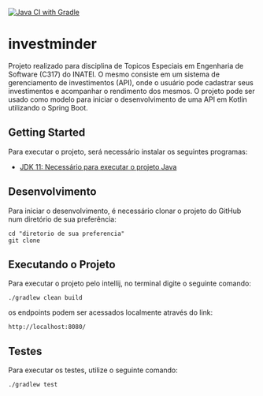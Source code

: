 [![Java CI with Gradle](https://github.com/RedfoxGHS/investminder/actions/workflows/gradle.yml/badge.svg)](https://github.com/RedfoxGHS/investminder/actions/workflows/gradle.yml)

# investminder

Projeto realizado para disciplina de Topicos Especiais em Engenharia de Software (C317) do INATEl. 
O mesmo consiste em um sistema de gerenciamento de investimentos (API), onde o usuário pode cadastrar seus investimentos
e acompanhar o rendimento dos mesmos.
O projeto pode ser usado como modelo para iniciar o desenvolvimento de uma API em Kotlin utilizando o Spring Boot.

## Getting Started

Para executar o projeto, será necessário instalar os seguintes programas:

- [JDK 11: Necessário para executar o projeto Java](https://www.oracle.com/br/java/technologies/javase-jdk11-downloads.html)


## Desenvolvimento

Para iniciar o desenvolvimento, é necessário clonar o projeto do GitHub num diretório de sua preferência:

```
cd "diretorio de sua preferencia"
git clone
```

## Executando o Projeto

Para executar o projeto pelo intellij, no terminal digite o seguinte comando:

```
./gradlew clean build
```

os endpoints podem ser acessados localmente através do link:

```
http://localhost:8080/
```

## Testes

Para executar os testes, utilize o seguinte comando:

```
./gradlew test
```

